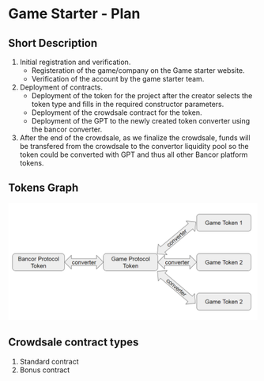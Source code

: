 # Game Starter - Plan



## Short Description

1. Initial registration and verification.
    * Registeration of the game/company on the Game starter website.
    * Verification of the account by the game starter team.
2. Deployment of contracts.
    * Deployment of the token for the project after the creator selects the token type and fills in the required constructor parameters.
    * Deployment of the crowdsale contract for the token.
    * Deployment of the GPT to the newly created token converter using the bancor converter.
3. After the end of the crowdsale, as we finalize the crowdsale, funds will be transfered from the crowdsale to the convertor liquidity pool so the token could be converted with GPT and thus all other Bancor platform tokens.

## Tokens Graph
![tokens_graph](images/tokens_graph.png)

## Crowdsale contract types

1. Standard contract
2. Bonus contract


